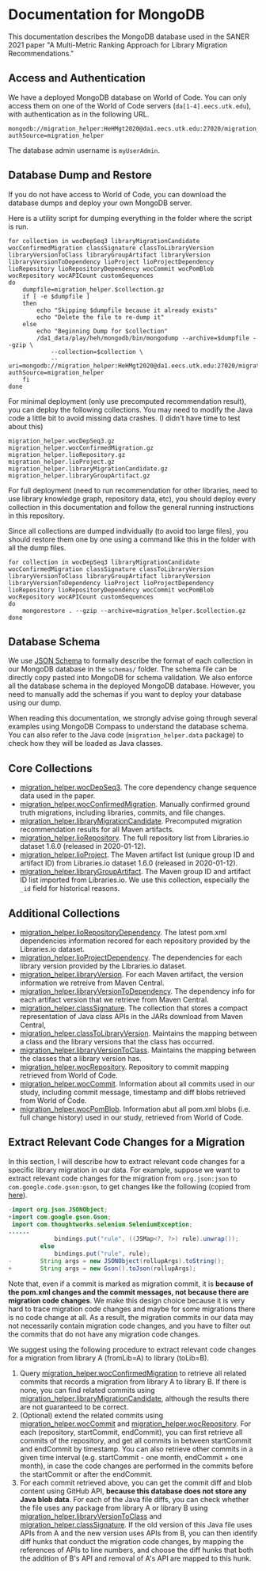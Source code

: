 # Documentation for MongoDB

This documentation describes the MongoDB database used in the SANER 2021 paper "A Multi-Metric Ranking Approach for Library Migration Recommendations."

## Access and Authentication

We have a deployed MongoDB database on World of Code. You can only access them on one of the World of Code servers (`da[1-4].eecs.utk.edu`), with authentication as in the following URL.

```
mongodb://migration_helper:HeHMgt2020@da1.eecs.utk.edu:27020/migration_helper?authSource=migration_helper
```

The database admin username is `myUserAdmin`. 

## Database Dump and Restore

If you do not have access to World of Code, you can download the database dumps and deploy your own MongoDB server.

Here is a utility script for dumping everything in the folder where the script is run.

```shell script
for collection in wocDepSeq3 libraryMigrationCandidate wocConfirmedMigration classSignature classToLibraryVersion libraryVersionToClass libraryGroupArtifact libraryVersion libraryVersionToDependency lioProject lioProjectDependency lioRepository lioRepositoryDependency wocCommit wocPomBlob wocRepository wocAPICount customSequences
do
    dumpfile=migration_helper.$collection.gz
    if [ -e $dumpfile ]
    then
        echo "Skipping $dumpfile because it already exists"
        echo "Delete the file to re-dump it"
    else
        echo "Beginning Dump for $collection"
        /da1_data/play/heh/mongodb/bin/mongodump --archive=$dumpfile --gzip \
            --collection=$collection \
            --uri=mongodb://migration_helper:HeHMgt2020@da1.eecs.utk.edu:27020/migration_helper?authSource=migration_helper
    fi
done
```

For minimal deployment (only use precomputed recommendation result), you can deploy the following collections. You may need to modify the Java code a little bit to avoid missing data crashes. (I didn't have time to test about this)

```
migration_helper.wocDepSeq3.gz
migration_helper.wocConfirmedMigration.gz
migration_helper.lioRepository.gz
migration_helper.lioProject.gz
migration_helper.libraryMigrationCandidate.gz
migration_helper.libraryGroupArtifact.gz
```

For full deployment (need to run recommendation for other libraries, need to use library knowledge graph, repository data, etc), you should deploy every collection in this documentation and follow the general running instructions in this repository.

Since all collections are dumped individually (to avoid too large files), you should restore them one by one using a command like this in the folder with all the dump files.

```shell script
for collection in wocDepSeq3 libraryMigrationCandidate wocConfirmedMigration classSignature classToLibraryVersion libraryVersionToClass libraryGroupArtifact libraryVersion libraryVersionToDependency lioProject lioProjectDependency lioRepository lioRepositoryDependency wocCommit wocPomBlob wocRepository wocAPICount customSequences
do
    mongorestore . --gzip --archive=migration_helper.$collection.gz
done
```

## Database Schema

We use [JSON Schema](https://json-schema.org) to formally describe the format of each collection in our MongoDB database in the `schemas/` folder. The schema file can be directly copy pasted into MongoDB for schema validation. We also enforce all the database schema in the deployed MongoDB database. However, you need to manually add the schemas if you want to deploy your database using our dump. 

When reading this documentation, we strongly advise going through several examples using MongoDB Compass to understand the database schema. You can also refer to the Java code (`migration_helper.data` package) to check how they will be loaded as Java classes.

## Core Collections

* [migration_helper.wocDepSeq3](markdowns/migration_helper.wocDepSeq3.md). The core dependency change sequence data used in the paper.
* [migration_helper.wocConfirmedMigration](markdowns/migration_helper.wocConfirmedMigration.md). Manually confirmed ground truth migrations, including libraries, commits, and file changes.
* [migration_helper.libraryMigrationCandidate](markdowns/migration_helper.libraryMigrationCandidate.md). Precomputed migration recommendation results for all Maven artifacts.
* [migration_helper.lioRepository](markdowns/migration_helper.lioRepository.md). The full repository list from Libraries.io dataset 1.6.0 (released in 2020-01-12).
* [migration_helper.lioProject](markdowns/migration_helper.lioProject.md). The Maven artifact list (unique group ID and artifact ID) from Libraries.io dataset 1.6.0 (released in 2020-01-12).
* [migration_helper.libraryGroupArtifact](markdowns/migration_helper.libraryGroupArtifact.md). The Maven group ID and artifact ID list imported from Libraries.io. We use this collection, especially the `_id` field for historical reasons.

## Additional Collections

* [migration_helper.lioRepositoryDependency](markdowns/migration_helper.lioRepositoryDependency.md). The latest pom.xml dependencies information recored for each repository provided by the Libraries.io dataset.
* [migration_helper.lioProjectDependency](markdowns/migration_helper.lioProjectDependency.md). The dependencies for each library version provided by the Libraries.io dataset. 
* [migration_helper.libraryVersion](markdowns/migration_helper.libraryVersion.md). For each Maven artifact, the version information we retreive from Maven Central.
* [migration_helper.libraryVersionToDependency](markdowns/migration_helper.libraryVersionToDependency.md). The dependency info for each artifact version that we retrieve from Maven Central. 
* [migration_helper.classSignature](markdowns/migration_helper.classSignature.md). The collection that stores a compact representation of Java class APIs in the JARs download from Maven Central,
* [migration_helper.classToLibraryVersion](markdowns/migration_helper.classToLibraryVersion.md). Maintains the mapping between a class and the library versions that the class has occurred.
* [migration_helper.libraryVersionToClass](markdowns/migration_helper.libraryVersionToClass.md). Maintains the mapping between the classes that a library version has. 
* [migration_helper.wocRepository](markdowns/migration_helper.wocRepository.md). Repository to commit mapping retrieved from World of Code. 
* [migration_helper.wocCommit](markdowns/migration_helper.wocCommit.md). Information about all commits used in our study, including commit message, timestamp and diff blobs retrieved from World of Code.
* [migration_helper.wocPomBlob](markdowns/migration_helper.wocPomBlob.md). Information abut all pom.xml blobs (i.e. full change history) used in our study, retrieved from World of Code.

## Extract Relevant Code Changes for a Migration

In this section, I will describe how to extract relevant code changes for a specific library migration in our data. For example, suppose we want to extract relevant code changes for the migration from `org.json:json` to `com.google.code.gson:gson`, to get changes like the following (copied from [here](https://github.com/vmi/selenese-runner-java/commit/641ab94e7d014cdf4fd6a83554dcff57130143d3)).

```java
-import org.json.JSONObject;
+import com.google.gson.Gson;
 import com.thoughtworks.selenium.SeleniumException;
......
             bindings.put("rule", ((JSMap<?, ?>) rule).unwrap());
         else
             bindings.put("rule", rule);
-        String args = new JSONObject(rollupArgs).toString();
+        String args = new Gson().toJson(rollupArgs);
```

Note that, even if a commit is marked as migration commit, it is **because of the pom.xml changes and the commit messages, not because there are migration code changes**. We make this design choice because it is very hard to trace migration code changes and maybe for some migrations there is no code change at all. As a result, the migration commits in our data may not necessarily contain migration code changes, and you have to filter out the commits that do not have any migration code changes.

We suggest using the following procedure to extract relevant code changes for a migration from library A (fromLib=A) to library (toLib=B).

1. Query [migration_helper.wocConfirmedMigration](markdowns/migration_helper.wocConfirmedMigration.md) to retrieve all related commits that records a migration from library A to library B. If there is none, you can find related commits using [migration_helper.libraryMigrationCandidate](markdowns/migration_helper.libraryMigrationCandidate.md), although the results there are not guaranteed to be correct.
2. (Optional) extend the related commits using [migration_helper.wocCommit](markdowns/migration_helper.wocCommit.md) and [migration_helper.wocRepository](markdowns/migration_helper.wocRepository.md). For each (repository, startCommit, endCommit), you can first retrieve all commits of the repository, and get all commits in between startCommit and endCommit by timestamp. You can also retrieve other commits in a given time interval (e.g. startCommit - one month, endCommit + one month), in case the code changes are performed in the commits before the startCommit or after the endCommit.
3. For each commit retrieved above, you can get the commit diff and blob content using GitHub API, **because this database does not store any Java blob data**. For each of the Java file diffs, you can check whether the file uses any package from library A or library B using [migration_helper.libraryVersionToClass](markdowns/migration_helper.libraryVersionToClass.md) and [migration_helper.classSignature](markdowns/migration_helper.classSignature.md). If the old version of this Java file uses APIs from A and the new version uses APIs from B, you can then identify diff hunks that conduct the migration code changes, by mapping the references of APIs to line numbers, and choose the diff hunks that both the addition of B's API and removal of A's API are mapped to this hunk.
